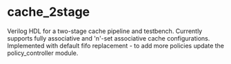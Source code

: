 # cache_2stage

Verilog HDL for a two-stage cache pipeline and testbench. Currently supports fully associative and 'n'-set associative cache configurations. Implemented with default fifo replacement - to add more policies update the policy_controller module.
